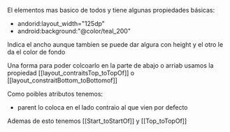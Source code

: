 El elementos mas basico de todos y tiene algunas propiedades básicas:

- andorid:layout_width="125dp"
- android:background:"@color/teal_200"


Indica el ancho aunque tambien se puede dar algura con height y el otro le da el color de fondo


Una forma para poder colcoarlo en la parte de abajo o arriab usamos la propiedad [[layout_contraitsTop_toTopOf]] o [[layout_constraitBottom_toBottomof]]

Como poibles atributos tenemos:
- parent lo coloca en el lado contraio al que vien por defecto

Ademas de esto tenemos [[Start_toStartOf]] y [[Top_toTopOf]]